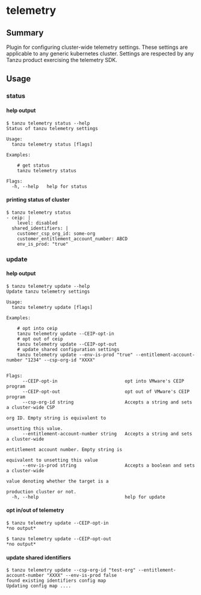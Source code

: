 # telemetry

## Summary

Plugin for configuring cluster-wide telemetry settings. These settings are applicable to any generic kubernetes cluster.
Settings are respected by any Tanzu product exercising the telemetry SDK.

## Usage

### status

#### help output

```shell
$ tanzu telemetry status --help
Status of tanzu telemetry settings

Usage:
  tanzu telemetry status [flags]

Examples:

    # get status
    tanzu telemetry status

Flags:
  -h, --help   help for status
```

#### printing status of cluster

```shell
$ tanzu telemetry status
- ceip: |
    level: disabled
  shared_identifiers: |
    customer_csp_org_id: some-org
    customer_entitlement_account_number: ABCD
    env_is_prod: "true"
```

### update

#### help output

```shell
$ tanzu telemetry update --help
Update tanzu telemetry settings

Usage:
  tanzu telemetry update [flags]

Examples:

    # opt into ceip
    tanzu telemetry update --CEIP-opt-in
    # opt out of ceip
    tanzu telemetry update --CEIP-opt-out
    # update shared configuration settings
    tanzu telemetry update --env-is-prod "true" --entitlement-account-number "1234" --csp-org-id "XXXX"


Flags:
      --CEIP-opt-in                         opt into VMware's CEIP program
      --CEIP-opt-out                        opt out of VMware's CEIP program
      --csp-org-id string                   Accepts a string and sets a cluster-wide CSP
                                                                            org ID. Empty string is equivalent to
                                                                            unsetting this value.
      --entitlement-account-number string   Accepts a string and sets a cluster-wide
                                                                            entitlement account number. Empty string is
                                                                            equivalent to unsetting this value
      --env-is-prod string                  Accepts a boolean and sets a cluster-wide
                                                                            value denoting whether the target is a
                                                                            production cluster or not.
  -h, --help                                help for update
```

#### opt in/out of telemetry

```shell
$ tanzu telemetry update --CEIP-opt-in
*no output*

$ tanzu telemetry update --CEIP-opt-out
*no output*

```

#### update shared identifiers

```shell
$ tanzu telemetry update --csp-org-id "test-org" --entitlement-account-number "XXXX" --env-is-prod false
found existing identifiers config map
Updating config map ....
```
